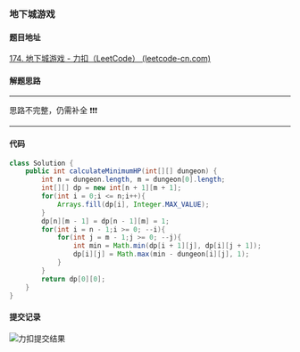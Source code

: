 ### 地下城游戏

#### 题目地址

[174. 地下城游戏 - 力扣（LeetCode） (leetcode-cn.com)](https://leetcode-cn.com/problems/dungeon-game/)

#### 解题思路

---

思路不完整，仍需补全 :exclamation::exclamation::exclamation:

---

#### 代码

```java
class Solution {
    public int calculateMinimumHP(int[][] dungeon) {
        int n = dungeon.length, m = dungeon[0].length;
        int[][] dp = new int[n + 1][m + 1];
        for(int i = 0;i <= n;i++){
            Arrays.fill(dp[i], Integer.MAX_VALUE);
        }
        dp[n][m - 1] = dp[n - 1][m] = 1;
        for(int i = n - 1;i >= 0; --i){
            for(int j = m - 1;j >= 0; --j){
                int min = Math.min(dp[i + 1][j], dp[i][j + 1]);
                dp[i][j] = Math.max(min - dungeon[i][j], 1);
            }
        }
        return dp[0][0];
    }
}
```

#### 提交记录

![力扣提交结果](https://gitee.com/QingShanxl/pictures/raw/master/img//image-20211212235205394.png)